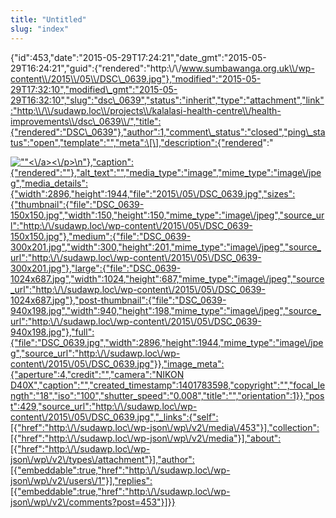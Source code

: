 ```yaml
---
title: "Untitled"
slug: "index"
---
```


{"id":453,"date":"2015-05-29T17:24:21","date\_gmt":"2015-05-29T16:24:21","guid":{"rendered":"http:\\/\\/www.sumbawanga.org.uk\\/wp-content\\/2015\\/05\\/DSC\_0639.jpg"},"modified":"2015-05-29T17:32:10","modified\_gmt":"2015-05-29T16:32:10","slug":"dsc\_0639","status":"inherit","type":"attachment","link":"http:\\/\\/sudawp.loc\\/projects\\/kalalasi-health-centre\\/health-improvements\\/dsc\_0639\\/","title":{"rendered":"DSC\_0639"},"author":1,"comment\_status":"closed","ping\_status":"open","template":"","meta":\[\],"description":{"rendered":"

[![\"\"](\"http:\/\/sudawp.loc\/wp-content\/2015\/05\/DSC_0639-300x201.jpg\")<\\/a><\\/p>\\n"},"caption":{"rendered":""},"alt\_text":"","media\_type":"image","mime\_type":"image\\/jpeg","media\_details":{"width":2896,"height":1944,"file":"2015\\/05\\/DSC\_0639.jpg","sizes":{"thumbnail":{"file":"DSC\_0639-150x150.jpg","width":150,"height":150,"mime\_type":"image\\/jpeg","source\_url":"http:\\/\\/sudawp.loc\\/wp-content\\/2015\\/05\\/DSC\_0639-150x150.jpg"},"medium":{"file":"DSC\_0639-300x201.jpg","width":300,"height":201,"mime\_type":"image\\/jpeg","source\_url":"http:\\/\\/sudawp.loc\\/wp-content\\/2015\\/05\\/DSC\_0639-300x201.jpg"},"large":{"file":"DSC\_0639-1024x687.jpg","width":1024,"height":687,"mime\_type":"image\\/jpeg","source\_url":"http:\\/\\/sudawp.loc\\/wp-content\\/2015\\/05\\/DSC\_0639-1024x687.jpg"},"post-thumbnail":{"file":"DSC\_0639-940x198.jpg","width":940,"height":198,"mime\_type":"image\\/jpeg","source\_url":"http:\\/\\/sudawp.loc\\/wp-content\\/2015\\/05\\/DSC\_0639-940x198.jpg"},"full":{"file":"DSC\_0639.jpg","width":2896,"height":1944,"mime\_type":"image\\/jpeg","source\_url":"http:\\/\\/sudawp.loc\\/wp-content\\/2015\\/05\\/DSC\_0639.jpg"}},"image\_meta":{"aperture":4,"credit":"","camera":"NIKON D40X","caption":"","created\_timestamp":1401783598,"copyright":"","focal\_length":"18","iso":"100","shutter\_speed":"0.008","title":"","orientation":1}},"post":429,"source\_url":"http:\\/\\/sudawp.loc\\/wp-content\\/2015\\/05\\/DSC\_0639.jpg","\_links":{"self":\[{"href":"http:\\/\\/sudawp.loc\\/wp-json\\/wp\\/v2\\/media\\/453"}\],"collection":\[{"href":"http:\\/\\/sudawp.loc\\/wp-json\\/wp\\/v2\\/media"}\],"about":\[{"href":"http:\\/\\/sudawp.loc\\/wp-json\\/wp\\/v2\\/types\\/attachment"}\],"author":\[{"embeddable":true,"href":"http:\\/\\/sudawp.loc\\/wp-json\\/wp\\/v2\\/users\\/1"}\],"replies":\[{"embeddable":true,"href":"http:\\/\\/sudawp.loc\\/wp-json\\/wp\\/v2\\/comments?post=453"}\]}}](http:\/\/sudawp.loc\/wp-content\/2015\/05\/DSC_0639.jpg)